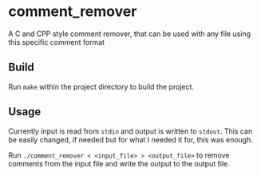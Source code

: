 # comment_remover
A C and CPP style comment remover, that can be used with any file using this specific comment format

## Build

Run `make` within the project directory to build the project.

## Usage

Currently input is read from `stdin` and output is written to `stdout`.
This can be easily changed, if needed but for what I needed it for, this was enough.

Run `./comment_remover < <input_file> > <output_file>` to remove comments from the input file and write the output to the output file.